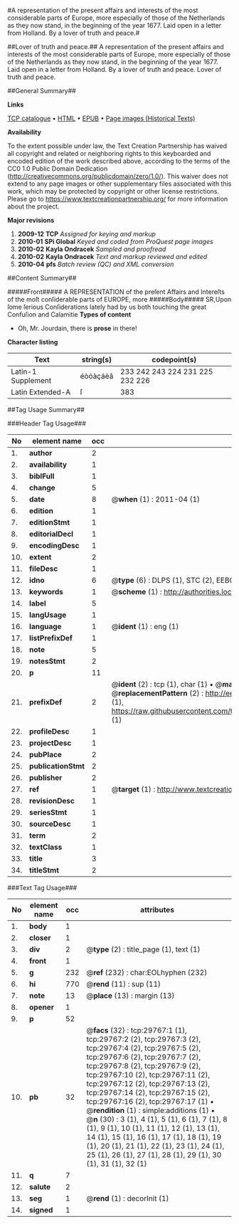 #A representation of the present affairs and interests of the most considerable parts of Europe, more especially of those of the Netherlands as they now stand, in the beginning of the year 1677. Laid open in a letter from Holland. By a lover of truth and peace.#

##Lover of truth and peace.##
A representation of the present affairs and interests of the most considerable parts of Europe, more especially of those of the Netherlands as they now stand, in the beginning of the year 1677. Laid open in a letter from Holland. By a lover of truth and peace.
Lover of truth and peace.

##General Summary##

**Links**

[TCP catalogue](http://www.ota.ox.ac.uk/tcp/)  • 
[HTML](http://tei.it.ox.ac.uk/tcp/Texts-HTML/free/A57/A57045.html)  • 
[EPUB](http://tei.it.ox.ac.uk/tcp/Texts-EPUB/free/A57/A57045.epub) • 
[Page images (Historical Texts)](https://historicaltexts.jisc.ac.uk/eebo-99825385e)

**Availability**

To the extent possible under law, the Text Creation Partnership has waived all copyright and related or neighboring rights to this keyboarded and encoded edition of the work described above, according to the terms of the CC0 1.0 Public Domain Dedication (http://creativecommons.org/publicdomain/zero/1.0/). This waiver does not extend to any page images or other supplementary files associated with this work, which may be protected by copyright or other license restrictions. Please go to https://www.textcreationpartnership.org/ for more information about the project.

**Major revisions**

1. __2009-12__ __TCP__ *Assigned for keying and markup*
1. __2010-01__ __SPi Global__ *Keyed and coded from ProQuest page images*
1. __2010-02__ __Kayla Ondracek__ *Sampled and proofread*
1. __2010-02__ __Kayla Ondracek__ *Text and markup reviewed and edited*
1. __2010-04__ __pfs__ *Batch review (QC) and XML conversion*

##Content Summary##

#####Front#####
A REPRESENTATION of the preſent Affairs and Intereſts of the moſt conſiderable parts of EUROPE, more
#####Body#####
SR,Upon ſome ſerious Conſiderations lately had by us both touching the great Confuſion and Calamitie
**Types of content**

  * Oh, Mr. Jourdain, there is **prose** in there!

**Character listing**


|Text|string(s)|codepoint(s)|
|---|---|---|
|Latin-1 Supplement|éòóàçáèâ|233 242 243 224 231 225 232 226|
|Latin Extended-A|ſ|383|

##Tag Usage Summary##

###Header Tag Usage###

|No|element name|occ|attributes|
|---|---|---|---|
|1.|__author__|2||
|2.|__availability__|1||
|3.|__biblFull__|1||
|4.|__change__|5||
|5.|__date__|8| @__when__ (1) : 2011-04 (1)|
|6.|__edition__|1||
|7.|__editionStmt__|1||
|8.|__editorialDecl__|1||
|9.|__encodingDesc__|1||
|10.|__extent__|2||
|11.|__fileDesc__|1||
|12.|__idno__|6| @__type__ (6) : DLPS (1), STC (2), EEBO-CITATION (1), PROQUEST (1), VID (1)|
|13.|__keywords__|1| @__scheme__ (1) : http://authorities.loc.gov/ (1)|
|14.|__label__|5||
|15.|__langUsage__|1||
|16.|__language__|1| @__ident__ (1) : eng (1)|
|17.|__listPrefixDef__|1||
|18.|__note__|5||
|19.|__notesStmt__|2||
|20.|__p__|11||
|21.|__prefixDef__|2| @__ident__ (2) : tcp (1), char (1)  •  @__matchPattern__ (2) : ([0-9\-]+):([0-9IVX]+) (1), (.+) (1)  •  @__replacementPattern__ (2) : http://eebo.chadwyck.com/downloadtiff?vid=$1&page=$2 (1), https://raw.githubusercontent.com/textcreationpartnership/Texts/master/tcpchars.xml#$1 (1)|
|22.|__profileDesc__|1||
|23.|__projectDesc__|1||
|24.|__pubPlace__|2||
|25.|__publicationStmt__|2||
|26.|__publisher__|2||
|27.|__ref__|1| @__target__ (1) : http://www.textcreationpartnership.org/docs/. (1)|
|28.|__revisionDesc__|1||
|29.|__seriesStmt__|1||
|30.|__sourceDesc__|1||
|31.|__term__|2||
|32.|__textClass__|1||
|33.|__title__|3||
|34.|__titleStmt__|2||


###Text Tag Usage###

|No|element name|occ|attributes|
|---|---|---|---|
|1.|__body__|1||
|2.|__closer__|1||
|3.|__div__|2| @__type__ (2) : title_page (1), text (1)|
|4.|__front__|1||
|5.|__g__|232| @__ref__ (232) : char:EOLhyphen (232)|
|6.|__hi__|770| @__rend__ (11) : sup (11)|
|7.|__note__|13| @__place__ (13) : margin (13)|
|8.|__opener__|1||
|9.|__p__|52||
|10.|__pb__|32| @__facs__ (32) : tcp:29767:1 (1), tcp:29767:2 (2), tcp:29767:3 (2), tcp:29767:4 (2), tcp:29767:5 (2), tcp:29767:6 (2), tcp:29767:7 (2), tcp:29767:8 (2), tcp:29767:9 (2), tcp:29767:10 (2), tcp:29767:11 (2), tcp:29767:12 (2), tcp:29767:13 (2), tcp:29767:14 (2), tcp:29767:15 (2), tcp:29767:16 (2), tcp:29767:17 (1)  •  @__rendition__ (1) : simple:additions (1)  •  @__n__ (30) : 3 (1), 4 (1), 5 (1), 6 (1), 7 (1), 8 (1), 9 (1), 10 (1), 11 (1), 12 (1), 13 (1), 14 (1), 15 (1), 16 (1), 17 (1), 18 (1), 19 (1), 20 (1), 21 (1), 22 (1), 23 (1), 24 (1), 25 (1), 26 (1), 27 (1), 28 (1), 29 (1), 30 (1), 31 (1), 32 (1)|
|11.|__q__|7||
|12.|__salute__|2||
|13.|__seg__|1| @__rend__ (1) : decorInit (1)|
|14.|__signed__|1||
